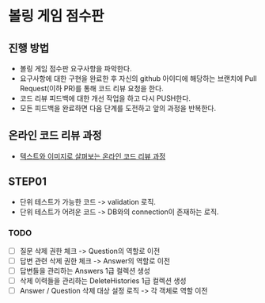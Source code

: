 # 볼링 게임 점수판
## 진행 방법
* 볼링 게임 점수판 요구사항을 파악한다.
* 요구사항에 대한 구현을 완료한 후 자신의 github 아이디에 해당하는 브랜치에 Pull Request(이하 PR)를 통해 코드 리뷰 요청을 한다.
* 코드 리뷰 피드백에 대한 개선 작업을 하고 다시 PUSH한다.
* 모든 피드백을 완료하면 다음 단계를 도전하고 앞의 과정을 반복한다.

## 온라인 코드 리뷰 과정
* [텍스트와 이미지로 살펴보는 온라인 코드 리뷰 과정](https://github.com/next-step/nextstep-docs/tree/master/codereview)

## STEP01 
 - 단위 테스트가 가능한 코드 -> validation 로직.
 - 단위 테스트가 어려운 코드 -> DB와의 connection이 존재하는 로직.
### TODO
 - [ ] 질문 삭제 권한 체크 -> Question의 역할로 이전
 - [ ] 답변 관련 삭제 권한 체크 -> Answer의 역할로 이전
 - [ ] 답변들을 관리하는 Answers 1급 컬렉션 생성
 - [ ] 삭제 이력들을 관리하는 DeleteHistories 1급 컬렉션 생성
 - [ ] Answer / Question 삭제 대상 설정 로직 -> 각 객체로 역할 이전
